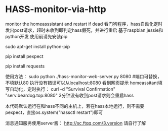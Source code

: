 # HASS-monitor-via-http
monitor the homeasssistant and restart if dead
看门狗程序，hass自动化定时发出post请求，超时未收到即判定hass假死，并进行重启
基于raspbian jessie和python开发
使用前请先安装pip

sudo apt-get install python-pip

pip install pexpect

pip install requests

使用方法：
sudo python ./hass-monitor-web-server.py 8080 #端口可替换，不填默认80
执行没有错误可以从localhost:8080 看到网页提示
homeassitant填写自动化，定时执行：
curl -d "Survival Confirmation" "serv.beardog.top:8080"
3分钟没有收到post请求则会重启hass

本代码默认运行在和hass不同的主机上，若在hass本地运行，则不需要pexpect，直接os.system("hassctl restart")即可


消息通知服务使用server酱：
http://sc.ftqq.com/3.version
请自行了解

